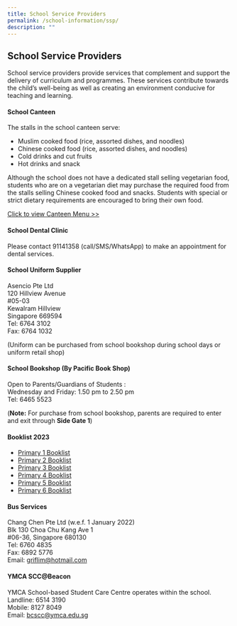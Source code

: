 ```yaml
---
title: School Service Providers
permalink: /school-information/ssp/
description: ""
---
```

## School Service Providers

School service providers provide services that complement and support the delivery of curriculum and programmes. These services contribute towards the child’s well-being as well as creating an environment conducive for teaching and learning.  
  
#### School Canteen

The stalls in the school canteen serve:

*   Muslim cooked food (rice, assorted dishes, and noodles)
*   Chinese cooked food (rice, assorted dishes, and noodles)
*   Cold drinks and cut fruits
*   Hot drinks and snack

Although the school does not have a dedicated stall selling vegetarian food, students who are on a vegetarian diet may purchase the required food from the stalls selling Chinese cooked food and snacks. Students with special or strict dietary requirements are encouraged to bring their own food.

[Click to view Canteen Menu >>](/files/Canteen%20Menu%202023.pdf)

#### School Dental Clinic

Please contact 91141358 (call/SMS/WhatsApp) to make an appointment for dental services.

#### School Uniform Supplier

Asencio Pte Ltd<br>
120 Hillview Avenue<br>
#05-03<br>
Kewalram Hillview<br>
Singapore 669594<br>
Tel: 6764 3102<br>
Fax: 6764 1032

(Uniform can be purchased from school bookshop during school days or uniform retail shop)

#### School Bookshop (By Pacific Book Shop)

Open to Parents/Guardians of Students :<br>
Wednesday and Friday: 1.50 pm to 2.50 pm<br>
Tel: 6465 5523

(**Note:** For purchase from school bookshop, parents are required to enter and exit through **Side Gate 1**)

#### Booklist 2023

*  [Primary 1 Booklist](/files/P1%20PDF.pdf)
*  [Primary 2 Booklist](/files/P2%20PDF.pdf)
*  [Primary 3 Booklist](/files/P3%20PDF.pdf)
*  [Primary 4 Booklist](/files/P4%20PDF.pdf)
*  [Primary 5 Booklist](/files/P5%20PDF.pdf)
*  [Primary 6 Booklist](/files/P6%20PDF.pdf)

#### Bus Services

Chang Chen Pte Ltd (w.e.f. 1 January 2022)<br>
Blk 130 Choa Chu Kang Ave 1<br>
#06-36, Singapore 680130<br>
Tel: 6760 4835<br>
Fax: 6892 5776<br>
Email: [griflim@hotmail.com](mailto:griflim@hotmail.com)  
  

#### YMCA SCC@Beacon

YMCA School-based Student Care Centre operates within the school.<br>
Landline: 6514 3190<br>
Mobile: 8127 8049<br>
Email: [bcscc@ymca.edu.sg](mailto:bcscc@ymca.edu.sg)